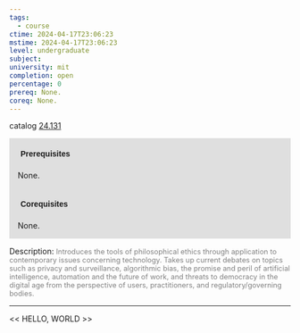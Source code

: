 ```yaml
---
tags:
  - course
ctime: 2024-04-17T23:06:23
mstime: 2024-04-17T23:06:23
level: undergraduate
subject: 
university: mit
completion: open
percentage: 0
prereq: None.
coreq: None.
---
```


catalog [24.131](http://student.mit.edu/catalog/m24a.html#24.131)

<span style="display: block; padding: 15px; background-color: rgb(100, 100, 100, 0.2);"><font id="m_prereq2852_0" style="display: block; font-family: Arial, sans-serif; font-weight: bold; padding: 5px">Prerequisites</font><br><span id="prereq2852_0">None.</span></span>
<span style="display: block; padding: 15px; background-color: rgb(100, 100, 100, 0.2);"><font id="m_coreq2852_0" style="display: block; font-family: Arial, sans-serif; font-weight: bold; padding: 5px">Corequisites</font><br><span id="coreq2852_0">None.</span></span>

<font style="">Description:</font>
<font style="color: grey; font-size: 0.8rem;">Introduces the tools of philosophical ethics through application to contemporary issues concerning technology. Takes up current debates on topics such as privacy and surveillance, algorithmic bias, the promise and peril of artificial intelligence, automation and the future of work, and threats to democracy in the digital age from the perspective of users, practitioners, and regulatory/governing bodies.</font>



---

<< HELLO, WORLD >>
